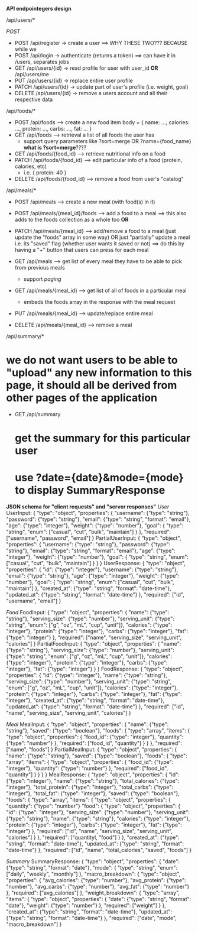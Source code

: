 **API endpointegers design**


/api/users/* 

*POST*
- POST /api/register -> create a user                ==> WHY THESE TWO??? BECAUSE while we
- POST /api/login -> authenticate (returns a token)  ==> can have it in /users, separates jobs
- GET /api/users/{id} -> read profile for user with user_id **OR** /api/users/me
- PUT /api/users/{id} -> replace entire user profile
- PATCH /api/users/{id} -> update part of user's profile (i.e. weight, goal)
- DELETE /api/users/{id} -> remove a users account and all their respective data


/api/foods/*

- POST /api/foods --> create a new food item
    body = {
        name: ...,
        calories: ...,
        protein: ...,
        carbs: ...,
        fat: ...
    }
- GET /api/foods --> retrieval a list of all foods the user has
    + support query parameters like ?sort=merge OR ?name={food_name}
        **what is ?sort=merge**????
- GET /api/foods/{food_id} --> retrieve nutritional info on a food
- PATCH /api/foods/{food_id} --> edit particular info of a food (protein, calories, etc)
    + i.e. { protein: 40 }
- DELETE /api/foods/{food_id} --> remove a food from user's "catalog"


/api/meals/*

- POST /api/meals --> create a new meal (with food(s) in it)

- POST /api/meals/{meal_id}/foods --> add a food to a meal
    ==> this also adds to the foods collection as a whole too
    **OR**
- PATCH /api/meals/{meal_id} --> add/remove a food to a meal (just update the "foods" array in some way) OR just "partially" update a meal i.e. its "saved" flag (whether user wants it saved or not)
    ==> do this by having a "+" button that users can press for each meal

- GET /api/meals --> get list of every meal they have to be able to pick from previous meals
    + support *paging*
- GET /api/meals/{meal_id} --> get list of all of foods in a particular meal
    + embeds the foods array in the response with the meal request
- PUT /api/meals/{meal_id} --> update/replace entire meal
- DELETE /api/meals/{meal_id} --> remove a meal


/api/summary/*

# we do not want users to be able to "upload" any new information to this page, it should all be derived from other pages of the application
- GET /api/summary
    # get the summary for this particular user
    # use ?date={date}&mode={mode} to display SummaryResponse

**JSON schema for "client requests" and "server responses"**
*User*
UserInput:
{
    "type": "object",
    "properties": {
        "username": {"type": "string"},
        "password": {"type": "string"},
        "email": {"type": "string", "format": "email"},
        "age": {"type": "integer"},
        "weight": {"type": "number"},
        "goal": {
            "type": "string",
            "enum": ["casual", "cut", "bulk", "maintain"]
        }
    },
    "required": ["username", "password", "email"]
}
PartialUserInput:
{
    "type": "object",
    "properties": {
        "username": {"type": "string"},
        "password": {"type": "string"},
        "email": {"type": "string", "format": "email"},
        "age": {"type": "integer"},
        "weight": {"type": "number"},
        "goal": {
            "type": "string",
            "enum": ["casual", "cut", "bulk", "maintain"]
        }
    }
}
UserResponse:
{
    "type": "object",
    "properties": {
        "id": {"type": "integer"},
        "username": {"type": "string"},
        "email": {"type": "string"},
        "age": {"type": "integer"},
        "weight": {"type": "number"},
        "goal": {
            "type": "string",
            "enum": ["casual", "cut", "bulk", "maintain"]
        },
        "created_at": {"type": "string", "format": "date-time"},
        "updated_at": {"type": "string", "format": "date-time"}
    },
    "required": ["id", "username", "email"]
}

*Food*
FoodInput:
{
    "type": "object",
    "properties": {
        "name": {"type": "string"},
        "serving_size": {"type": "number"},
        "serving_unit": {"type": "string", "enum": ["g", "oz", "mL", "cup", "unit"]},
        "calories": {"type": "integer"},
        "protein": {"type": "integer"},
        "carbs": {"type": "integer"},
        "fat": {"type": "integer"}
    },
    "required": ["name", "serving_size", "serving_unit", "calories"]
}
PartialFoodInput:
{
    "type": "object",
    "properties": {
        "name": {"type": "string"},
        "serving_size": {"type": "number"},
        "serving_unit": {"type": "string", "enum": ["g", "oz", "mL", "cup", "unit"]},
        "calories": {"type": "integer"},
        "protein": {"type": "integer"},
        "carbs": {"type": "integer"},
        "fat": {"type": "integer"}
    }
}
FoodResponse:
{
    "type": "object",
    "properties": {
        "id": {"type": "integer"},
        "name": {"type": "string"},
        "serving_size": {"type": "number"},
        "serving_unit": {"type": "string", "enum": ["g", "oz", "mL", "cup", "unit"]},
        "calories": {"type": "integer"},
        "protein": {"type": "integer"},
        "carbs": {"type": "integer"},
        "fat": {"type": "integer"},
        "created_at": {"type": "string", "format": "date-time"},
        "updated_at": {"type": "string", "format": "date-time"}
    },
    "required": ["id", "name", "serving_size", "serving_unit", "calories"]
}

*Meal*
MealInput:
{
    "type": "object",
    "properties": {
        "name": {"type": "string"},
        "saved": {"type": "boolean"},
        "foods": {
            "type": "array",
            "items": {
                "type": "object",
                "properties": {
                    "food_id": {"type": "integer"},
                    "quantity": {"type": "number"}
                },
                "required": ["food_id", "quantity"]
            }
        }
    },
    "required": ["name", "foods"]
}
PartialMealInput:
{
    "type": "object",
    "properties": {
        "name": {"type": "string"},
        "saved": {"type": "boolean"},
        "foods": {
            "type": "array",
            "items": {
                "type": "object",
                "properties": {
                    "food_id": {"type": "integer"},
                    "quantity": {"type": "number"}
                },
                "required": ["food_id", "quantity"]
            }
        }
    }
}
MealResponse:
{
    "type": "object",
    "properties": {
        "id": {"type": "integer"},
        "name": {"type": "string"},
        "total_calories": {"type": "integer"},
        "total_protein": {"type": "integer"},
        "total_carbs": {"type": "integer"},
        "total_fat": {"type": "integer"},
        "saved": {"type": "boolean"},
        "foods": {
            "type": "array",
            "items": {
                "type": "object",
                "properties": {
                    "quantity": {"type": "number"}
                    "food": {
                        "type": "object",
                        "properties": {
                            "id": {"type": "integer"},
                            "serving_size": {"type": "number"},
                            "serving_unit": {"type": "string"},
                            "name": {"type": "string"},
                            "calories": {"type": "integer"},
                            "protein": {"type": "integer"},
                            "carbs": {"type": "integer"},
                            "fat": {"type": "integer"}
                        },
                        "required": ["id", "name", "serving_size", "serving_unit", "calories"]
                    }
                },
                "required": ["quantityl, "food"]
            }
        },
        "created_at": {"type": "string", "format": "date-time"},
        "updated_at": {"type": "string", "format": "date-time"}
    },
    "required": ["id", "name", "total_calories", "saved", "foods"]
}

*Summary*
SummaryResponse:
{
    "type": "object",
    "properties": {
        "date": {"type": "string", "format": "date"},
        "mode": {
            "type": "string",
            "enum": ["daily", "weekly", "monthly"]
        },
        "macro_breakdown": {
            "type": "object",
            "properties": {
                "avg_calories": {"type": "number"},
                "avg_protein": {"type": "number"},
                "avg_carbs": {"type": "number"},
                "avg_fat": {"type": "number"}
            },
            "required": ["avg_calories"]
        },
        "weight_breakdown": {
            "type": "array",
            "items": {
                "type": "object",
                "properties": {
                    "date": {"type": "string", "format": "date"},
                    "weight": {"type": "number"}
                },
                "required": ["weight"]
            }
        },
        "created_at": {"type": "string", "format": "date-time"},
        "updated_at": {"type": "string", "format": "date-time"}
    },
    "required": ["date", "mode", "macro_breakdown"]
}